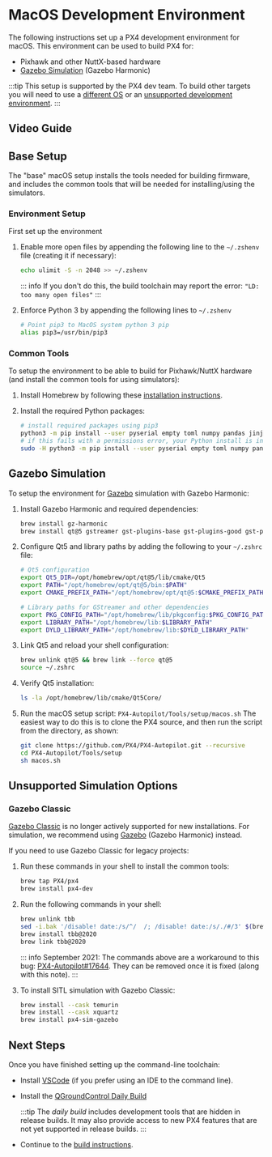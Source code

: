# MacOS Development Environment

The following instructions set up a PX4 development environment for macOS.
This environment can be used to build PX4 for:

- Pixhawk and other NuttX-based hardware
- [Gazebo Simulation](../sim_gazebo_gz/index.md) (Gazebo Harmonic)

:::tip
This setup is supported by the PX4 dev team.
To build other targets you will need to use a [different OS](../dev_setup/dev_env.md#supported-targets) or an [unsupported development environment](../advanced/community_supported_dev_env.md).
:::

## Video Guide

<lite-youtube videoid="tMbMGiMs1cQ" title="Setting up your PX4 development environment on macOS"/>

## Base Setup

The "base" macOS setup installs the tools needed for building firmware, and includes the common tools that will be needed for installing/using the simulators.

### Environment Setup

First set up the environment

1. Enable more open files by appending the following line to the `~/.zshenv` file (creating it if necessary):

   ```sh
   echo ulimit -S -n 2048 >> ~/.zshenv
   ```

   ::: info
   If you don't do this, the build toolchain may report the error: `"LD: too many open files"`
   :::

1. Enforce Python 3 by appending the following lines to `~/.zshenv`

   ```sh
   # Point pip3 to MacOS system python 3 pip
   alias pip3=/usr/bin/pip3
   ```

### Common Tools

To setup the environment to be able to build for Pixhawk/NuttX hardware (and install the common tools for using simulators):

1. Install Homebrew by following these [installation instructions](https://brew.sh).

1. Install the required Python packages:

   ```sh
   # install required packages using pip3
   python3 -m pip install --user pyserial empty toml numpy pandas jinja2 pyyaml pyros-genmsg packaging kconfiglib future jsonschema
   # if this fails with a permissions error, your Python install is in a system path - use this command instead:
   sudo -H python3 -m pip install --user pyserial empty toml numpy pandas jinja2 pyyaml pyros-genmsg packaging kconfiglib future jsonschema
   ```

## Gazebo Simulation

To setup the environment for [Gazebo](../sim_gazebo_gz/index.md) simulation with Gazebo Harmonic:

1. Install Gazebo Harmonic and required dependencies:

   ```sh
   brew install gz-harmonic
   brew install qt@5 gstreamer gst-plugins-base gst-plugins-good gst-plugins-bad gst-plugins-ugly gst-libav
   ```

1. Configure Qt5 and library paths by adding the following to your `~/.zshrc` file:

   ```sh
   # Qt5 configuration
   export Qt5_DIR=/opt/homebrew/opt/qt@5/lib/cmake/Qt5
   export PATH="/opt/homebrew/opt/qt@5/bin:$PATH"
   export CMAKE_PREFIX_PATH="/opt/homebrew/opt/qt@5:$CMAKE_PREFIX_PATH"

   # Library paths for GStreamer and other dependencies
   export PKG_CONFIG_PATH="/opt/homebrew/lib/pkgconfig:$PKG_CONFIG_PATH"
   export LIBRARY_PATH="/opt/homebrew/lib:$LIBRARY_PATH"
   export DYLD_LIBRARY_PATH="/opt/homebrew/lib:$DYLD_LIBRARY_PATH"
   ```

1. Link Qt5 and reload your shell configuration:

   ```sh
   brew unlink qt@5 && brew link --force qt@5
   source ~/.zshrc
   ```

1. Verify Qt5 installation:

   ```sh
   ls -la /opt/homebrew/lib/cmake/Qt5Core/
   ```

1. Run the macOS setup script: `PX4-Autopilot/Tools/setup/macos.sh`
   The easiest way to do this is to clone the PX4 source, and then run the script from the directory, as shown:

   ```sh
   git clone https://github.com/PX4/PX4-Autopilot.git --recursive
   cd PX4-Autopilot/Tools/setup
   sh macos.sh
   ```

## Unsupported Simulation Options

### Gazebo Classic

[Gazebo Classic](../sim_gazebo_classic/index.md) is no longer actively supported for new installations. For simulation, we recommend using [Gazebo](../sim_gazebo_gz/index.md) (Gazebo Harmonic) instead.

If you need to use Gazebo Classic for legacy projects:

1. Run these commands in your shell to install the common tools:

   ```sh
   brew tap PX4/px4
   brew install px4-dev
   ```

1. Run the following commands in your shell:

   ```sh
   brew unlink tbb
   sed -i.bak '/disable! date:/s/^/  /; /disable! date:/s/./#/3' $(brew --prefix)/Library/Taps/homebrew/homebrew-core/Formula/tbb@2020.rb
   brew install tbb@2020
   brew link tbb@2020
   ```

   ::: info
   September 2021: The commands above are a workaround to this bug: [PX4-Autopilot#17644](https://github.com/PX4/PX4-Autopilot/issues/17644).
   They can be removed once it is fixed (along with this note).
   :::

1. To install SITL simulation with Gazebo Classic:

   ```sh
   brew install --cask temurin
   brew install --cask xquartz
   brew install px4-sim-gazebo
   ```

## Next Steps

Once you have finished setting up the command-line toolchain:

- Install [VSCode](../dev_setup/vscode.md) (if you prefer using an IDE to the command line).
- Install the [QGroundControl Daily Build](../dev_setup/qgc_daily_build.md)

  :::tip
  The _daily build_ includes development tools that are hidden in release builds.
  It may also provide access to new PX4 features that are not yet supported in release builds.
  :::

- Continue to the [build instructions](../dev_setup/building_px4.md).
